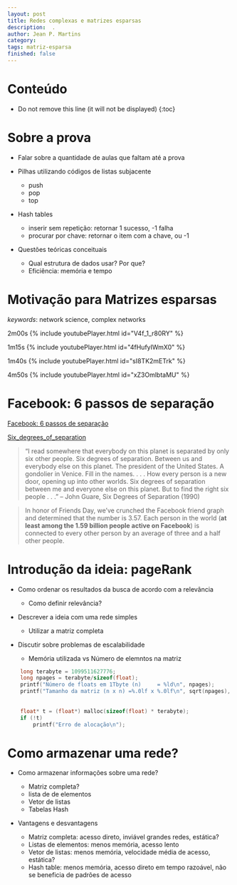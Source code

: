 ```yaml
---
layout: post
title: Redes complexas e matrizes esparsas
description:  .
author: Jean P. Martins
category: 
tags: matriz-esparsa
finished: false
---
```



# Conteúdo
* Do not remove this line (it will not be displayed)
{:toc}


# Sobre a prova

- Falar sobre a quantidade de aulas que faltam até a prova

- Pilhas utilizando códigos de listas subjacente
	- push
	- pop
	- top

- Hash tables
	- inserir sem repetição: retornar 1 sucesso, -1 falha
	- procurar por chave: retornar o item com a chave, ou -1
	
- Questões teóricas conceituais
	- Qual estrutura de dados usar? Por que?
	- Eficiência: memória e tempo



# Motivação para Matrizes esparsas

*keywords*: network science, complex networks

2m00s
{% include youtubePlayer.html id="V4f_1_r80RY" %}

1m15s
{% include youtubePlayer.html id="4fHufyIWmX0" %}

1m40s
{% include youtubePlayer.html id="sI8TK2mETrk" %}

4m50s
{% include youtubePlayer.html id="xZ3OmlbtaMU" %}


# Facebook: 6 passos de separação

[Facebook: 6 passos de separação](https://research.fb.com/three-and-a-half-degrees-of-separation/)

[Six_degrees_of_separation](https://en.wikipedia.org/wiki/Six_degrees_of_separation)

>“I read somewhere that everybody on this planet is separated by only six other people. Six degrees of separation. Between us and everybody else on this planet. The president of the United States. A gondolier in Venice. Fill in the names. . . . How every person is a new door, opening up into other worlds. Six degrees of separation between me and everyone else on this planet. But to find the right six people . . .” – John Guare, Six Degrees of Separation (1990)

> In honor of Friends Day, we’ve crunched the Facebook friend graph and determined that the number is 3.57. Each person in the world (**at least among the 1.59 billion people active on Facebook**) is connected to every other person by an average of three and a half other people.


# Introdução da ideia: pageRank



- Como ordenar os resultados da busca de acordo com a relevância
	- Como definir relevância?
	
- Descrever a ideia com uma rede simples
	- Utilizar a matriz completa
	
- Discutir sobre problemas de escalabilidade
	- Memória utilizada vs Número de elemntos na matriz
	
```cpp
	long terabyte = 1099511627776;
	long npages = terabyte/sizeof(float);
	printf("Número de floats em 1Tbyte (n)     = %ld\n", npages);
	printf("Tamanho da matriz (n x n) =%.0lf x %.0lf\n", sqrt(npages), sqrt(npages));
	
	
	float* t = (float*) malloc(sizeof(float) * terabyte);
	if (!t)
		printf("Erro de alocação\n");

```



# Como armazenar uma rede?
- Como armazenar informações sobre uma rede?
	- Matriz completa?
	- lista de de elementos
	- Vetor de listas
	- Tabelas Hash
	
- Vantagens e desvantagens
	- Matriz completa: acesso direto, inviável grandes redes, estática?
	- Listas de elementos: menos memória, acesso lento
	- Vetor de listas: menos memória, velocidade média de acesso, estática?
	- Hash table: menos memória, acesso direto em tempo razoável, não se beneficia de padrões de acesso
	
	


